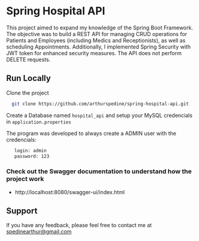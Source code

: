 # Spring Hospital API

This project aimed to expand my knowledge of the Spring Boot Framework. The objective was to build a REST API for managing CRUD operations for Patients and Employees (including Medics and Receptionists), as well as scheduling Appointments. Additionally, I implemented Spring Security with JWT token for enhanced security measures. The API does not perform DELETE requests.

## Run Locally

Clone the project

```bash
  git clone https://github.com/arthurspedine/spring-hospital-api.git
```

Create a Database named `hospital_api` and setup your MySQL credencials in `application.properties`

The program was developed to always create a ADMIN user with the credencials:
```bash
   login: admin
   password: 123
```

### Check out the Swagger documentation to understand how the project work
- http://localhost:8080/swagger-ui/index.html

## Support

If you have any feedback, please feel free to contact me at spedinearthur@gmail.com
